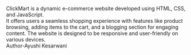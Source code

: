 ClickMart is a dynamic e-commerce website developed using HTML, CSS, and JavaScript. <br>
It offers users a seamless shopping experience with features like product browsing, adding items to the cart, and a blogging section for engaging content. 
The website is designed to be responsive and user-friendly on various devices.<br>
Author-Ayushi Kesarwani
